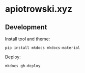 # apiotrowski.xyz

## Development

Install tool and theme:

```
pip install mkdocs mkdocs-material
```

Deploy:

```
mkdocs gh-deploy
```

